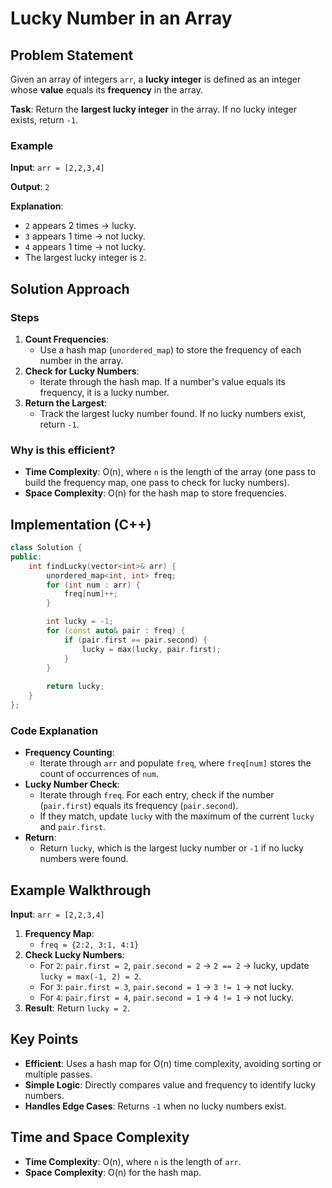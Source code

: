# Lucky Number in an Array

## Problem Statement

Given an array of integers `arr`, a **lucky integer** is defined as an integer whose **value** equals its **frequency** in the array.

**Task**: Return the **largest lucky integer** in the array. If no lucky integer exists, return `-1`.

### Example
**Input**: `arr = [2,2,3,4]`

**Output**: `2`

**Explanation**:
- `2` appears 2 times → lucky.
- `3` appears 1 time → not lucky.
- `4` appears 1 time → not lucky.
- The largest lucky integer is `2`.

## Solution Approach

### Steps
1. **Count Frequencies**:
   - Use a hash map (`unordered_map`) to store the frequency of each number in the array.
2. **Check for Lucky Numbers**:
   - Iterate through the hash map. If a number's value equals its frequency, it is a lucky number.
3. **Return the Largest**:
   - Track the largest lucky number found. If no lucky numbers exist, return `-1`.

### Why is this efficient?
- **Time Complexity**: O(n), where `n` is the length of the array (one pass to build the frequency map, one pass to check for lucky numbers).
- **Space Complexity**: O(n) for the hash map to store frequencies.

## Implementation (C++)

```cpp
class Solution {
public:
    int findLucky(vector<int>& arr) {
        unordered_map<int, int> freq;
        for (int num : arr) {
            freq[num]++;
        }

        int lucky = -1;
        for (const auto& pair : freq) {
            if (pair.first == pair.second) {
                lucky = max(lucky, pair.first);
            }
        }
        
        return lucky;
    }
};
```

### Code Explanation
- **Frequency Counting**:
  - Iterate through `arr` and populate `freq`, where `freq[num]` stores the count of occurrences of `num`.
- **Lucky Number Check**:
  - Iterate through `freq`. For each entry, check if the number (`pair.first`) equals its frequency (`pair.second`).
  - If they match, update `lucky` with the maximum of the current `lucky` and `pair.first`.
- **Return**:
  - Return `lucky`, which is the largest lucky number or `-1` if no lucky numbers were found.

## Example Walkthrough
**Input**: `arr = [2,2,3,4]`

1. **Frequency Map**:
   - `freq = {2:2, 3:1, 4:1}`
2. **Check Lucky Numbers**:
   - For `2`: `pair.first = 2`, `pair.second = 2` → `2 == 2` → lucky, update `lucky = max(-1, 2) = 2`.
   - For `3`: `pair.first = 3`, `pair.second = 1` → `3 != 1` → not lucky.
   - For `4`: `pair.first = 4`, `pair.second = 1` → `4 != 1` → not lucky.
3. **Result**: Return `lucky = 2`.

## Key Points
- **Efficient**: Uses a hash map for O(n) time complexity, avoiding sorting or multiple passes.
- **Simple Logic**: Directly compares value and frequency to identify lucky numbers.
- **Handles Edge Cases**: Returns `-1` when no lucky numbers exist.

## Time and Space Complexity
- **Time Complexity**: O(n), where `n` is the length of `arr`.
- **Space Complexity**: O(n) for the hash map.